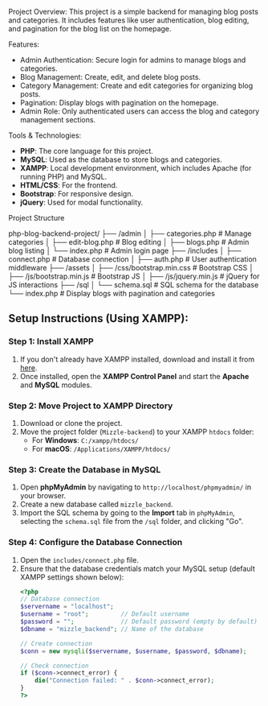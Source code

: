 Project Overview:
This project is a simple backend for managing blog posts and categories. It includes features like user authentication, blog editing, and pagination for the blog list on the homepage.

Features:
- Admin Authentication: Secure login for admins to manage blogs and categories.
- Blog Management: Create, edit, and delete blog posts.
- Category Management: Create and edit categories for organizing blog posts.
- Pagination: Display blogs with pagination on the homepage.
- Admin Role: Only authenticated users can access the blog and category management sections.

Tools & Technologies:
- **PHP**: The core language for this project.
- **MySQL**: Used as the database to store blogs and categories.
- **XAMPP**: Local development environment, which includes Apache (for running PHP) and MySQL.
- **HTML/CSS**: For the frontend.
- **Bootstrap**: For responsive design.
- **jQuery**: Used for modal functionality.


Project Structure

php-blog-backend-project/
├── /admin
│   ├── categories.php         # Manage categories
│   ├── edit-blog.php          # Blog editing
│   ├── blogs.php              # Admin blog listing
│   └── index.php              # Admin login page
├── /includes
│   ├── connect.php            # Database connection
│   ├── auth.php               # User authentication middleware
├── /assets
│   ├── /css/bootstrap.min.css # Bootstrap CSS
│   ├── /js/bootstrap.min.js   # Bootstrap JS
│   ├── /js/jquery.min.js      # jQuery for JS interactions
├── /sql
│   └── schema.sql             # SQL schema for the database
└── index.php                  # Display blogs with pagination and categories


## Setup Instructions (Using XAMPP):

### Step 1: Install XAMPP
1. If you don't already have XAMPP installed, download and install it from [here](https://www.apachefriends.org/index.html).
2. Once installed, open the **XAMPP Control Panel** and start the **Apache** and **MySQL** modules.

### Step 2: Move Project to XAMPP Directory
1. Download or clone the project.
2. Move the project folder (`Mizzle-backend`) to your XAMPP `htdocs` folder:
   - For **Windows**: `C:/xampp/htdocs/`
   - For **macOS**: `/Applications/XAMPP/htdocs/`

### Step 3: Create the Database in MySQL
1. Open **phpMyAdmin** by navigating to `http://localhost/phpmyadmin/` in your browser.
2. Create a new database called `mizzle_backend`.
3. Import the SQL schema by going to the **Import** tab in `phpMyAdmin`, selecting the `schema.sql` file from the `/sql` folder, and clicking "Go".

### Step 4: Configure the Database Connection
1. Open the `includes/connect.php` file.
2. Ensure that the database credentials match your MySQL setup (default XAMPP settings shown below):
   ```php
   <?php
   // Database connection
   $servername = "localhost";
   $username = "root";         // Default username
   $password = "";             // Default password (empty by default)
   $dbname = "mizzle_backend"; // Name of the database

   // Create connection
   $conn = new mysqli($servername, $username, $password, $dbname);

   // Check connection
   if ($conn->connect_error) {
       die("Connection failed: " . $conn->connect_error);
   }
   ?>
